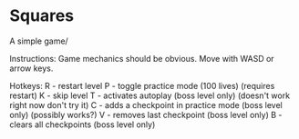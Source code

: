# Squares
A simple game/


Instructions:
Game mechanics should be obvious. Move with WASD or arrow keys.

Hotkeys: 
R - restart level
P - toggle practice mode (100 lives) (requires restart)
K - skip level
T - activates autoplay (boss level only) (doesn't work right now don't try it)
C - adds a checkpoint in practice mode (boss level only) (possibly works?)
V - removes last checkpoint (boss level only)
B - clears all checkpoints (boss level only)
